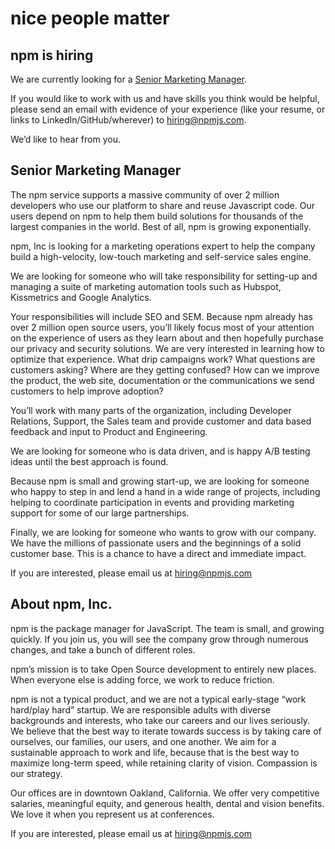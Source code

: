 <hgroup>
  <h1>nice people matter</h1>
  <h2>npm is hiring</h2>
</hgroup>

We are currently looking for a [Senior Marketing Manager](#senior-marketing-manager).

If you would like to work with us and have skills you think would be helpful, please send an email with evidence of your experience (like your resume, or links to LinkedIn/GitHub/wherever) to [hiring@npmjs.com](mailto:hiring@npmjs.com).

We’d like to hear from you.

## Senior Marketing Manager

The npm service supports a massive community of over 2 million developers who use our platform to share and reuse Javascript code.  Our users depend on npm to help them build solutions for thousands of the largest companies in the world.   Best of all, npm is growing exponentially.   

npm, Inc is looking for a marketing operations expert to help the company build a high-velocity, low-touch marketing and self-service sales engine.   

We are looking for someone who will take responsibility for setting-up and managing a suite of marketing automation tools such as Hubspot, Kissmetrics and Google Analytics.   

Your responsibilities will include SEO and SEM.  Because npm already has over 2 million open source users, you’ll likely focus most of your attention on the experience of users as they learn about and then hopefully purchase our privacy and security solutions.   We are very interested in learning how to optimize that experience.  What drip campaigns work?   What questions are customers asking?  Where are they getting confused?   How can we improve the product, the web site, documentation or the communications we send customers to help improve adoption?

You’ll work with many parts of the organization, including Developer Relations, Support, the Sales team and provide customer and data based feedback and input to Product and Engineering.

We are looking for someone who is data driven, and is happy A/B testing ideas until the best approach is found.

Because npm is small and growing start-up, we are looking for someone who happy to step in and lend a hand in a wide range of projects, including helping to coordinate participation in events and providing marketing support for some of our large partnerships.

Finally, we are looking for someone who wants to grow with our company.   We have the millions of passionate users and the beginnings of a solid customer base.   This is a chance to have a direct and immediate impact.

If you are interested, please email us at [hiring@npmjs.com](mailto:hiring@npmjs.com)

## About npm, Inc.
npm is the package manager for JavaScript. The team is small, and growing quickly. If you join us, you will see the company grow through numerous changes, and take a bunch of different roles.

npm’s mission is to take Open Source development to entirely new places. When everyone else is adding force, we work to reduce friction.

npm is not a typical product, and we are not a typical early-stage “work hard/play hard” startup. We are responsible adults with diverse backgrounds and interests, who take our careers and our lives seriously. We believe that the best way to iterate towards success is by taking care of ourselves, our families, our users, and one another. We aim for a sustainable approach to work and life, because that is the best way to maximize long-term speed, while retaining clarity of vision. Compassion is our strategy.

Our offices are in downtown Oakland, California. We offer very competitive salaries, meaningful equity, and generous health, dental and vision benefits. We love it when you represent us at conferences.

If you are interested, please email us at [hiring@npmjs.com](mailto:hiring@npmjs.com)


